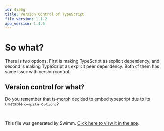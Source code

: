 ```yaml
---
id: 4ia6g
title: Version Control of TypeScript
file_version: 1.1.2
app_version: 1.4.6
---
```


# So what?

There is two options. First is making TypeScript as explicit dependency, and second is making TypeScript as explicit peer dependency. Both of them has same issue with version control.

## Version control for what?

Do you remember that ts-morph decided to embed typescript due to its unstable `compilerOptions`<swm-token data-swm-token=":deno/common/ts_morph_common.js:2546:3:3:`            const compilerOptions = getCompilerOptions();`"/>?

<br/>

This file was generated by Swimm. [Click here to view it in the app](/repos/Z2l0aHViJTNBJTNBdHMtbW9ycGgtcG5wJTNBJTNBandvbzAxMjI=/docs/4ia6g).

